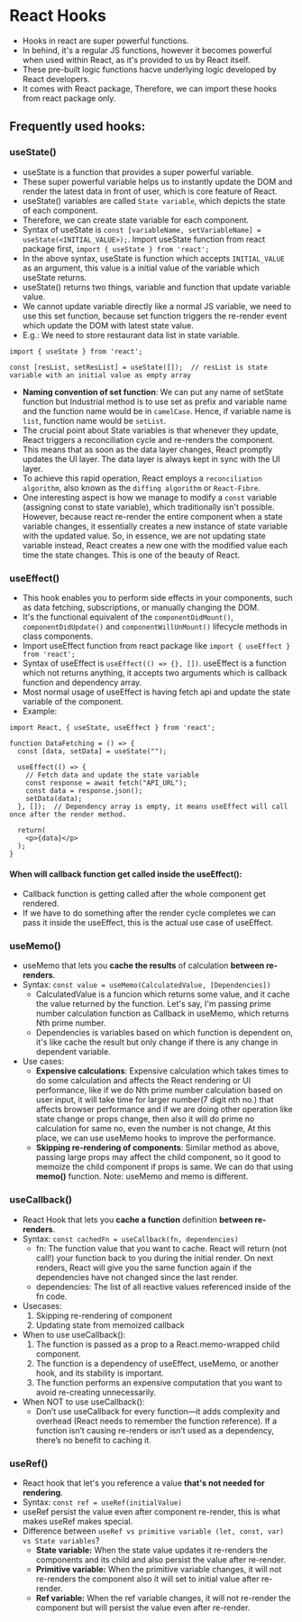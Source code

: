 # React Hooks
- Hooks in react are super powerful functions.
- In behind, it's a regular JS functions, however it becomes powerful when used within React, as it's provided to us by React itself.
- These pre-built logic functions hacve underlying logic developed by React developers.
- It comes with React package, Therefore, we can import these hooks from react package only.

## Frequently used hooks:
### useState()
- useState is a function that provides a super powerful variable.
- These super powerful variable helps us to instantly update the DOM and render the latest data in front of user, which is core feature of React.
- useState() variables are called `State variable`, which depicts the state of each component.
- Therefore, we can create state variable for each component.
- Syntax of useState is `const [variableName, setVariableName] = useState(<INITIAL_VALUE>);`. Import useState function from react package first, `import { useState } from 'react';`
- In the above syntax, useState is function which accepts `INITIAL_VALUE` as an argument, this value is a initial value of the variable which useState returns.
- useState() returns two things, variable and function that update variable value.
- We cannot update variable directly like a normal JS variable, we need to use this set function, because set function triggers the re-render event which update the DOM with latest state value.
- E.g.: We need to store restaurant data list in state variable.
```
import { useState } from 'react';

const [resList, setResList] = useState([]);  // resList is state variable with an initial value as empty array
```
- **Naming convention of set function**: We can put any name of setState function but Industrial method is to use set as prefix and variable name and the function name would be in `camelCase`. Hence, if variable name is `list`, function name would be `setList`.
-  The crucial point about State variables is that whenever they update, React triggers a reconciliation cycle and re-renders the component.
-  This means that as soon as the data layer changes, React promptly updates the UI layer. The data layer is always kept in sync with the UI layer.
-  To achieve this rapid operation, React employs a `reconciliation algorithm`, also known as the `diffing algorithm` or `React-Fibre`.
-  One interesting aspect is how we manage to modify a `const` variable (assigning const to state variable), which traditionally isn't possible. However, because react re-render the entire component when a state variable changes, it essentially creates a new instance of state variable with the updated value. So, in essence, we are not updating state variable instead, React creates a new one with the modified value each time the state changes. This is one of the beauty of React.


### useEffect()
- This hook enables you to perform side effects in your components, such as data fetching, subscriptions, or manually changing the DOM.
- It's the functional equivalent of the `componentDidMount()`, `componentDidUpdate()` and `componentWillUnMount()` lifecycle methods in class components.
- Import useEffect function from react package like `import { useEffect } from 'react';`
- Syntax of useEffect is `useEffect(() => {}, [])`. useEffect is a function which not returns anything, it accepts two arguments which is callback function and dependency array.
- Most normal usage of useEffect is having fetch api and update the state variable of the component.
- Example:
```
import React, { useState, useEffect } from 'react';

function DataFetching = () => {
  const [data, setData] = useState("");

  useEffect(() => {
    // Fetch data and update the state variable
    const response = await fetch("API_URL");
    const data = response.json();
    setData(data);
  }, []);  // Dependency array is empty, it means useEffect will call once after the render method.

  return(
    <p>{data}</p>
  );
}
```

#### When will callback function get called inside the useEffect():
- Callback function is getting called after the whole component get rendered.
- If we have to do something after the render cycle completes we can pass it inside the useEffect, this is the actual use case of useEffect.

### useMemo()
- useMemo that lets you **cache the results** of calculation **between re-renders**.
- Syntax: `const value = useMemo(CalculatedValue, [Dependencies])`
  - CalculatedValue is a funcion which returns some value, and it cache the value returned by the function. Let's say, I'm passing prime number calculation function as Callback in useMemo, which returns Nth prime number.
  - Dependencies is variables based on which function is dependent on, it's like cache the result but only change if there is any change in dependent variable.
- Use cases:
  - **Expensive calculations**: Expensive calculation which takes times to do some calculation and affects the React rendering or UI performance, like if we do Nth prime number calculation based on user input, it will take time for larger number(7 digit nth no.) that affects browser performance and if we are doing other operation like state change or props change, then also it will do prime no calculation for same no, even the number is not change, At this place, we can use useMemo hooks to improve the performance.
  - **Skipping re-rendering of components**: Similar method as above, passing large props may affect the child component, so it good to memoize the child component if props is same. We can do that using **memo()** function. Note: useMemo and memo is different.
 

### useCallback()
- React Hook that lets you **cache a function** definition **between re-renders**.
- Syntax: `const cachedFn = useCallback(fn, dependencies)`
  - fn: The function value that you want to cache. React will return (not call!) your function back to you during the initial render. On next renders, React will give you the same function again if the dependencies have not changed since the last render.
  - dependencies: The list of all reactive values referenced inside of the fn code.
- Usecases:
  1. Skipping re-rendering of component
  2. Updating state from memoized callback
- When to use useCallback():
  1. The function is passed as a prop to a React.memo-wrapped child component.
  2. The function is a dependency of useEffect, useMemo, or another hook, and its stability is important.
  3. The function performs an expensive computation that you want to avoid re-creating unnecessarily.
- When NOT to use useCallback():
  - Don’t use useCallback for every function—it adds complexity and overhead (React needs to remember the function reference). If a function isn’t causing re-renders or isn’t used as a dependency, there’s no benefit to caching it.


### useRef()
- React hook that let's you reference a value **that's not needed for rendering**.
- Syntax: `const ref = useRef(initialValue)`
- useRef persist the value even after component re-render, this is what makes useRef makes special.
- Difference between `useRef vs primitive variable (let, const, var) vs State variables`?
  - **State variable:** When the state value updates it re-renders the components and its child and also persist the value after re-render.
  - **Primitive variable:** When the primitive variable changes, it will not re-renders the component also it will set to initial value after re-render.
  - **Ref variable:** When the ref variable changes, it will not re-render the component but will persist the value even after re-render.
